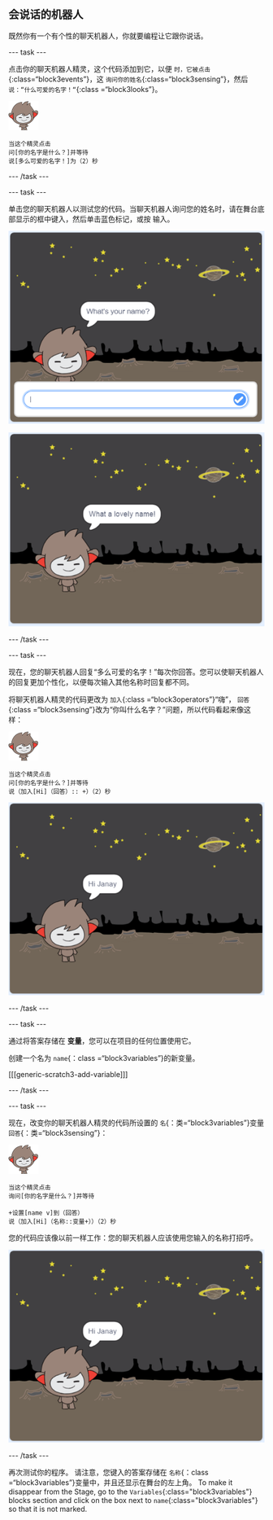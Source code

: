 ## 会说话的机器人

既然你有一个有个性的聊天机器人，你就要编程让它跟你说话。

\--- task \---

点击你的聊天机器人精灵，这个代码添加到它，以便 `时，它被点击`{:class=“block3events”}，这 `询问你的姓名`{:class=“block3sensing”}，然后 `说：“什么可爱的名字！“`{:class =“block3looks”}。

![纳米精灵](images/nano-sprite.png)

```blocks3
当这个精灵点击
问[你的名字是什么？]并等待
说[多么可爱的名字！]为（2）秒
```

\--- /task \---

\--- task \---

单击您的聊天机器人以测试您的代码。当聊天机器人询问您的姓名时，请在舞台底部显示的框中键入，然后单击蓝色标记，或按 <kbd>输入</kbd>。

![测试聊天机器人回复](images/chatbot-ask-test1.png)

![测试聊天机器人回复](images/chatbot-ask-test2.png)

\--- /task \---

\--- task \---

现在，您的聊天机器人回复“多么可爱的名字！”每次你回答。您可以使聊天机器人的回复更加个性化，以便每次输入其他名称时回复都不同。

将聊天机器人精灵的代码更改为 `加入`{:class =“block3operators”}“嗨”， `回答`{:class =“block3sensing”}改为“你叫什么名字？”问题，所以代码看起来像这样：

![纳米精灵](images/nano-sprite.png)

```blocks3
当这个精灵点击
问[你的名字是什么？]并等待
说（加入[Hi]（回答）:: +）（2）秒
```

![测试个性化回复](images/chatbot-answer-test.png)

\--- /task \---

\--- task \---

通过将答案存储在 **变量**，您可以在项目的任何位置使用它。

创建一个名为 `name`{：class =“block3variables”}的新变量。

[[[generic-scratch3-add-variable]]]

\--- /task \---

\--- task \---

现在，改变你的聊天机器人精灵的代码所设置的 `名`{：类=“block3variables”}变量 `回答`{：类=“block3sensing”}：

![纳米精灵](images/nano-sprite.png)

```blocks3
当这个精灵点击
询问[你的名字是什么？]并等待

+设置[name v]到（回答）
说（加入[Hi]（名称::变量+））（2）秒
```

您的代码应该像以前一样工作：您的聊天机器人应该使用您输入的名称打招呼。

![测试个性化回复](images/chatbot-answer-test.png)

\--- /task \---

再次测试你的程序。 请注意，您键入的答案存储在 `名称`{：class =“block3variables”}变量中，并且还显示在舞台的左上角。 To make it disappear from the Stage, go to the `Variables`{:class="block3variables"} blocks section and click on the box next to `name`{:class="block3variables"} so that it is not marked.